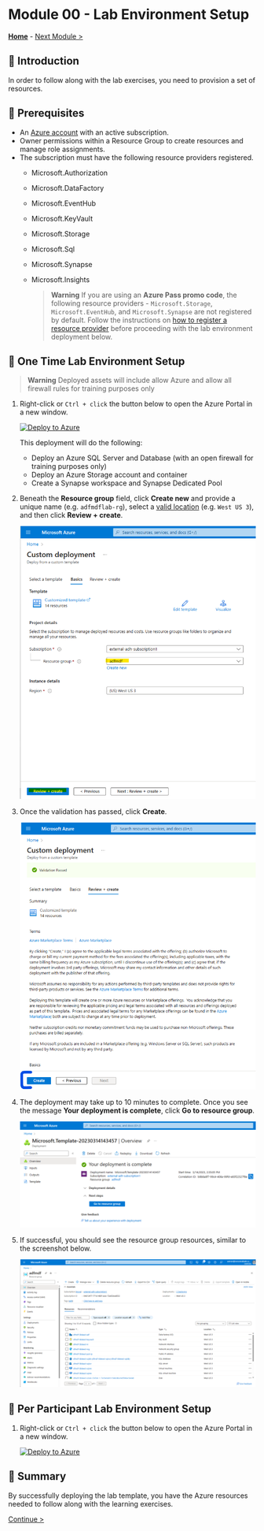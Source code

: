 # Module 00 - Lab Environment Setup

**[Home](../README.md)** - [Next Module >](../modules/module01.md)

## :loudspeaker: Introduction

In order to follow along with the lab exercises, you need to provision a set of resources.

## :thinking: Prerequisites

* An [Azure account](https://azure.microsoft.com/free/) with an active subscription.
* Owner permissions within a Resource Group to create resources and manage role assignments.
* The subscription must have the following resource providers registered.
  * Microsoft.Authorization
  * Microsoft.DataFactory
  * Microsoft.EventHub
  * Microsoft.KeyVault
  * Microsoft.Storage
  * Microsoft.Sql
  * Microsoft.Synapse
  * Microsoft.Insights

    > **Warning**  If you are using an **Azure Pass promo code**, the following resource providers - `Microsoft.Storage`, `Microsoft.EventHub`, and `Microsoft.Synapse` are not registered by default. Follow the instructions on [how to register a resource provider](./providers.md) before proceeding with the lab environment deployment below.

## :test_tube: One Time Lab Environment Setup

  > **Warning**  Deployed assets will include allow Azure and allow all firewall rules for training purposes only

1. Right-click or `Ctrl + click` the button below to open the Azure Portal in a new window.

    [![Deploy to Azure](https://aka.ms/deploytoazurebutton)](https://portal.azure.com/#create/Microsoft.Template/uri/https%3A%2F%2Fraw.githubusercontent.com%2Fadhazel%2FAzure-Data-Factory-Mapping-Data-Flow-Workshop%2Fmain%2Fenvironment%2Fazuredeploy.json)

    This deployment will do the following:
    - Deploy an Azure SQL Server and Database (with an open firewall for training purposes only)
    - Deploy an Azure Storage account and container
    - Create a Synapse workspace and Synapse Dedicated Pool 

2. Beneath the **Resource group** field, click **Create new** and provide a unique name (e.g. `adfmdflab-rg`), select a [valid location](https://azure.microsoft.com/global-infrastructure/services/?products=purview&regions=all) (e.g. `West US 3`), and then click **Review + create**.

    ![Deploy Template](../images/module00/create_deployment.png)

3. Once the validation has passed, click **Create**.

    ![Create Resources](../images/module00/create_deployment_create.png)

4. The deployment may take up to 10 minutes to complete. Once you see the message **Your deployment is complete**, click **Go to resource group**.

    ![Deployment Complete](../images/module00/deployment_complete.png)

5. If successful, you should see the resource group resources, similar to the screenshot below.

    ![Resource Group](../images/module00/deployed_resources.png)

## :test_tube: Per Participant Lab Environment Setup

1. Right-click or `Ctrl + click` the button below to open the Azure Portal in a new window.

    [![Deploy to Azure](https://aka.ms/deploytoazurebutton)](https://portal.azure.com/#create/Microsoft.Template/uri/https%3A%2F%2Fraw.githubusercontent.com%2Fadhazel%2FAzure-Data-Factory-Mapping-Data-Flow-Workshop%2Fmain%2Fenvironment%2Fazuredeploy.json)


## :tada: Summary

By successfully deploying the lab template, you have the Azure resources needed to follow along with the learning exercises.

[Continue >](../modules/module01.md)